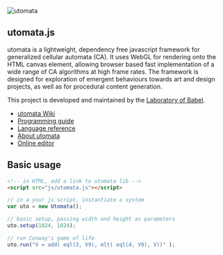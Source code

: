 ![utomata](https://github.com/soogbet/utomata.js/raw/master/documentation/utomataBanner.png "utomata")

## utomata.js

utomata is a lightweight, dependency free javascript framework for generalized cellular automata (CA). It uses WebGL for rendering onto the HTML canvas element, allowing browser based fast implementation of a wide range of CA algorithms at high frame rates. The framework is designed for exploration of emergent behaviours towards art and design projects, as well as for procedural content generation.

This project is developed and maintained by the [Laboratory of Babel](http://labofbabel.org).

* [utomata Wiki](https://github.com/soogbet/utomata.js/wiki)
* [Programming guide](https://github.com/soogbet/utomata.js/wiki/Programming-guide)
* [Language reference](https://github.com/soogbet/utomata.js/wiki/Language-reference)
* [About utomata](http://labofbabel.org/utomata-meta)
* [Online editor](http://labofbabel.org/utomata)

## Basic usage

```html
<!-- in HTML, add a link to utomata lib -->
<script src="js/utomata.js"></script>
```

```javascript
// in a your js script, instantiate a system
var uto = new Utomata();

// basic setup, passing width and height as parameters
uto.setup(1024, 1024);

// run Conway's game of life
uto.run("V = add( eql(3, V9), mlt( eql(4, V9), V))" );

```
